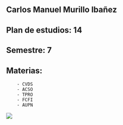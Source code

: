 ## Carlos Manuel Murillo Ibañez

## Plan de estudios: 14

## Semestre: 7

## Materias:
```
    - CVDS
    - ACSO
    - TPRO
    - FCFI
    - AUPN
```

![](https://i.pinimg.com/474x/d8/d2/74/d8d274bf1c74ff58d7bdef8aa69ac363--oakland-raiders-fake-quotes.jpg)
